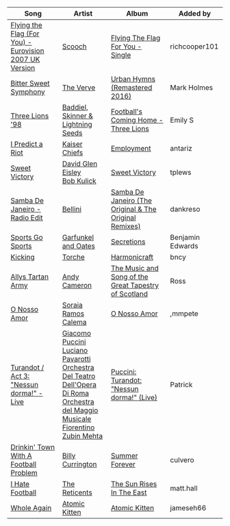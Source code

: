 | Song | Artist | Album | Added by |
|-|-|-|-|
| [Flying the Flag (For You) - Eurovision 2007 UK Version](https://open.spotify.com/track/4OT9lDdobsAPaKgtiUhIpv) | [Scooch](https://open.spotify.com/artist/6KgTJuysc3qA0LFObFU023) | [Flying The Flag For You - Single](https://open.spotify.com/album/45gMqmXFpr5CCleMr6xAox) | richcooper101 |
| [Bitter Sweet Symphony](https://open.spotify.com/track/57iDDD9N9tTWe75x6qhStw) | [The Verve](https://open.spotify.com/artist/2cGwlqi3k18jFpUyTrsR84) | [Urban Hymns (Remastered 2016)](https://open.spotify.com/album/52AeC4gwbxDfFlLHgK1ByD) | Mark Holmes |
| [Three Lions '98](https://open.spotify.com/track/2I2VmhT5SKXbdJpQb0qA89) | [Baddiel, Skinner & Lightning Seeds](https://open.spotify.com/artist/3LtYMPncqtiugGwOuuLq3h) | [Football's Coming Home - Three Lions](https://open.spotify.com/album/6gOYszdugcyXc4t8Bm7hMy) | Emily S |
| [I Predict a Riot](https://open.spotify.com/track/3fMoeGj4mDusrmYOOF60aC) | [Kaiser Chiefs](https://open.spotify.com/artist/0LbLWjaweRbO4FDKYlbfNt) | [Employment](https://open.spotify.com/album/1jnbLwKGgg3XoKYlDmaxmF) | antariz |
| [Sweet Victory](https://open.spotify.com/track/287pDdRjRYf7sd84fzupQo) | [David Glen Eisley](https://open.spotify.com/artist/7iAUZj65TsyjfcvprSYb9w)<br>[Bob Kulick](https://open.spotify.com/artist/4q45RFcseWdsJx2gR1rrio) | [Sweet Victory](https://open.spotify.com/album/7GUWySDwHMnI2kX851hZSJ) | tplews |
| [Samba De Janeiro - Radio Edit](https://open.spotify.com/track/2OFNudaD0TiwN4PAjLudtm) | [Bellini](https://open.spotify.com/artist/2CzPCLry0VHxB4JNva2du6) | [Samba De Janeiro (The Original & The Original Remixes)](https://open.spotify.com/album/5vgoRfJmuSFvJHqqdDogTJ) | dankreso |
| [Sports Go Sports](https://open.spotify.com/track/0LNSy6NGI9nAjAcDcSU1Ub) | [Garfunkel and Oates](https://open.spotify.com/artist/2wZcAibn3pVsNvp95HQx8n) | [Secretions](https://open.spotify.com/album/133Upv2qMHTFp0r76UoH7F) | Benjamin Edwards |
| [Kicking](https://open.spotify.com/track/6uWV09syluMJlYbAHgLRhn) | [Torche](https://open.spotify.com/artist/4PxqJghOAEvatt0scJvili) | [Harmonicraft](https://open.spotify.com/album/4m2nF2XI6ZF6qhUXoYwmJu) | bncy |
| [Allys Tartan Army](https://open.spotify.com/track/7vZ0WxWnsavlITkpkFa5cZ) | [Andy Cameron](https://open.spotify.com/artist/3aqD02KeEQFhXspe23uiSN) | [The Music and Song of the Great Tapestry of Scotland](https://open.spotify.com/album/2x2xozFdStZwNUTTy7U0V4) | Ross |
| [O Nosso Amor](https://open.spotify.com/track/23bemRVqcUNl1ujD87upis) | [Soraia Ramos](https://open.spotify.com/artist/6Hdj9MS399KY29SP12gI0L)<br>[Calema](https://open.spotify.com/artist/6PIIKavZx20FlVKyIvb4Um) | [O Nosso Amor](https://open.spotify.com/album/0g47qzEGZUVkYQJzMQhIcU) | ,mmpete |
| [Turandot / Act 3: "Nessun dorma!" - Live](https://open.spotify.com/track/7tNpjS22EB4K7DR6230PfJ) | [Giacomo Puccini](https://open.spotify.com/artist/0OzxPXyowUEQ532c9AmHUR)<br>[Luciano Pavarotti](https://open.spotify.com/artist/0Y8KmFkKOgJybpVobn1onU)<br>[Orchestra Del Teatro Dell'Opera Di Roma](https://open.spotify.com/artist/05pJB6sDGej7vpC9V6bjV8)<br>[Orchestra del Maggio Musicale Fiorentino](https://open.spotify.com/artist/0YfVUjHFL0QWCSFRzliCDk)<br>[Zubin Mehta](https://open.spotify.com/artist/3FEd0qHPFOgcpfw7bCXB4x) | [Puccini: Turandot: "Nessun dorma!" (Live)](https://open.spotify.com/album/0CO6r2zZQng5WwxlmP9gHu) | Patrick |
| [Drinkin' Town With A Football Problem](https://open.spotify.com/track/1vMnUuz3iSTaI1XGwVEJUI) | [Billy Currington](https://open.spotify.com/artist/1By9QBFnjZAoI83BZppHlt) | [Summer Forever](https://open.spotify.com/album/3OkqAak6KhIQExElXif7UW) | culvero |
| [I Hate Football](https://open.spotify.com/track/2uoJQ9sDpMWtqLO2KH3vHy) | [The Reticents](https://open.spotify.com/artist/1JndU12G25uTHJ8ll7TM4z) | [The Sun Rises In The East](https://open.spotify.com/album/7aMJ3mcU8CJjmFMV47nL4M) | matt.hall |
| [Whole Again](https://open.spotify.com/track/4WGTwyHPMvB3HWiEO9R0wb) | [Atomic Kitten](https://open.spotify.com/artist/6JMHws5haIO6V35YNYDnDw) | [Atomic Kitten](https://open.spotify.com/album/340y6ZpqGxp4xW0203bOPN) | jameseh66 |